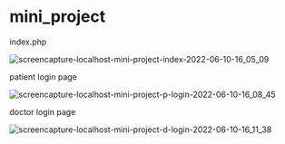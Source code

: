 # mini_project
index.php

![screencapture-localhost-mini-project-index-2022-06-10-16_05_09](https://user-images.githubusercontent.com/79381313/173056619-afeff5f0-2b81-41c9-b1f2-1dd331d98166.png)

patient login page

![screencapture-localhost-mini-project-p-login-2022-06-10-16_08_45](https://user-images.githubusercontent.com/79381313/173057157-bc299091-21ab-4ec7-a6c3-9b0dcdd1aa3c.png)

doctor login page

![screencapture-localhost-mini-project-d-login-2022-06-10-16_11_38](https://user-images.githubusercontent.com/79381313/173057459-c9c295af-1940-4ee7-b28e-27c4f34c4344.png)

